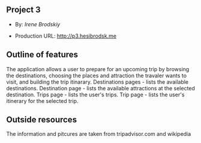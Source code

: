 ## Project 3

+ By: *Irene Brodskiy*

+ Production URL: <http://p3.hesibrodsk.me>

## Outline of features

The application allows a user to prepare for an upcoming trip by browsing the destinations, 
choosing the places and attraction the travaler wants to visit, and building the trip itinarary.
Destinations pages - lists the available destinations.
Destination page - lists the available attractions at the selected destination.
Trips page - lists the user's trips.
Trip page - lists the user's itinerary for the selected trip.

## Outside resources

The information and pitcures are taken from tripadvisor.com and wikipedia
